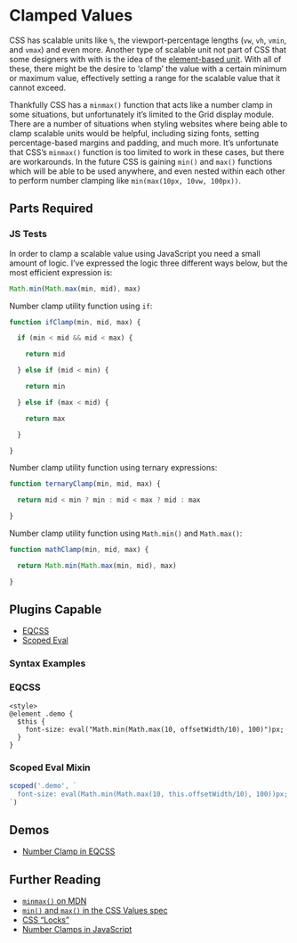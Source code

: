 # Clamped Values

CSS has scalable units like `%`, the viewport-percentage lengths (`vw`, `vh`, `vmin`, and `vmax`) and even more. Another type of scalable unit not part of CSS that some designers with with is the idea of the [element-based unit](element-based-units.html). With all of these, there might be the desire to ‘clamp’ the value with a certain minimum or maximum value, effectively setting a range for the scalable value that it cannot exceed.

Thankfully CSS has a `minmax()` function that acts like a number clamp in some situations, but unfortunately it’s limited to the Grid display module. There are a number of situations when styling websites where being able to clamp scalable units would be helpful, including sizing fonts, setting percentage-based margins and padding, and much more. It’s unfortunate that CSS’s `minmax()` function is too limited to work in these cases, but there are workarounds. In the future CSS is gaining `min()` and `max()` functions which will be able to be used anywhere, and even nested within each other to perform number clamping like `min(max(10px, 10vw, 100px))`.

## Parts Required

### JS Tests

In order to clamp a scalable value using JavaScript you need a small amount of logic. I’ve expressed the logic three different ways below, but the most efficient expression is:

```javascript
Math.min(Math.max(min, mid), max)
```

Number clamp utility function using `if`:

```javascript
function ifClamp(min, mid, max) {

  if (min < mid && mid < max) {

    return mid

  } else if (mid < min) {

    return min

  } else if (max < mid) {

    return max

  }

}
```

Number clamp utility function using ternary expressions:

```javascript
function ternaryClamp(min, mid, max) {

  return mid < min ? min : mid < max ? mid : max

}
```

Number clamp utility function using `Math.min()` and `Math.max()`:

```javascript
function mathClamp(min, mid, max) {

  return Math.min(Math.max(min, mid), max)

}
```

## Plugins Capable

- [EQCSS](../plugins/eqcss.html)
- [Scoped Eval](../plugins/scoped-eval-mixin.html)

### Syntax Examples

### EQCSS

```
<style>
@element .demo {
  $this {
    font-size: eval("Math.min(Math.max(10, offsetWidth/10), 100)")px;
  }
}
```

### Scoped Eval Mixin

```javascript
scoped('.demo', `
  font-size: eval(Math.min(Math.max(10, this.offsetWidth/10), 100))px;
`)
```

## Demos

- [Number Clamp in EQCSS](https://codepen.io/tomhodgins/pen/ALWaVr)

## Further Reading

- [`minmax()` on MDN](https://developer.mozilla.org/en-US/docs/Web/CSS/minmax)
- [`min()` and `max()` in the CSS Values spec](https://drafts.csswg.org/css-values/#calc-notation)
- [CSS “Locks”](https://fvsch.com/code/css-locks)
- [Number Clamps in JavaScript](https://codepen.io/tomhodgins/post/number-clamps-in-javascript)